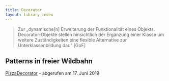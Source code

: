 ```yaml
---
title: Decorator
layout: library_index
---
```


> Zur „dynamische[n] Erweiterung der Funktionalität eines Objekts. Decorator-Objekte stellen hinsichtlich der Ergänzung einer Klasse um weitere Zuständigkeiten eine flexible Alternative zur Unterklassenbildung dar.“ [GoF]

## Patterns in freier Wildbahn

[PizzaDecorator](https://github.com/bendisposto/propra_vl_pattern/tree/master/src/decorator_pattern) - abgerufen am 17. Juni 2019
